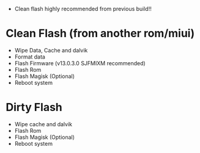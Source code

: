 - Clean flash highly recommended from previous build!!

# Clean Flash (from another rom/miui)
- Wipe Data, Cache and dalvik
- Format data
- Flash Firmware (v13.0.3.0 SJFMIXM recommended)
- Flash Rom
- Flash Magisk (Optional)
- Reboot system

# Dirty Flash
- Wipe cache and dalvik
- Flash Rom
- Flash Magisk (Optional)
- Reboot system
